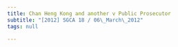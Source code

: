 ```yaml
---
title: Chan Heng Kong and another v Public Prosecutor
subtitle: "[2012] SGCA 18 / 06\_March\_2012"
tags: null

---
```



